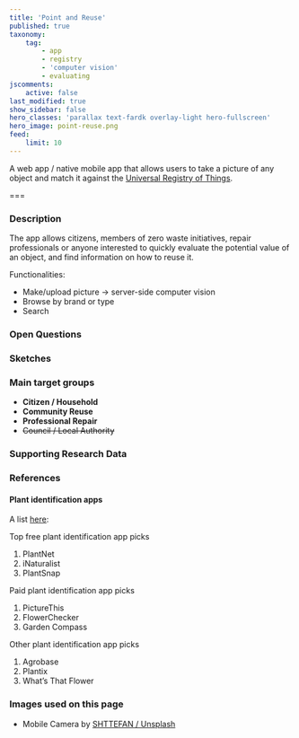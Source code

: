 ```yaml
---
title: 'Point and Reuse'
published: true
taxonomy:
    tag:
        - app
        - registry
        - 'computer vision'
        - evaluating
jscomments:
    active: false
last_modified: true
show_sidebar: false
hero_classes: 'parallax text-fardk overlay-light hero-fullscreen'
hero_image: point-reuse.png
feed:
    limit: 10
---
```


A web app / native mobile app that allows users to take a picture of any object and match it against the [Universal Registry of Things](../universal-registry-things).

===

### Description

The app allows citizens, members of zero waste initiatives, repair professionals or anyone interested to quickly evaluate the potential value of an object, and find information on how to reuse it.

Functionalities:

* Make/upload picture -> server-side computer vision
* Browse by brand or type
* Search

### Open Questions

### Sketches

### Main target groups

- **Citizen / Household**
- **Community Reuse**
- **Professional Repair**
- ~~Council / Local Authority~~

### Supporting Research Data

### References

#### Plant identification apps

A list [here](https://youhadmeatgardening.com/best-plant-identification-app/):

Top free plant identification app picks

1. PlantNet
1. iNaturalist
1. PlantSnap

Paid plant identification app picks

1. PictureThis
1. FlowerChecker
1. Garden Compass

Other plant identification app picks

1. Agrobase
1. Plantix
1. What’s That Flower

### Images used on this page

* Mobile Camera by [SHTTEFAN / Unsplash](https://unsplash.com/photos/ggZuL3BTSJU)
